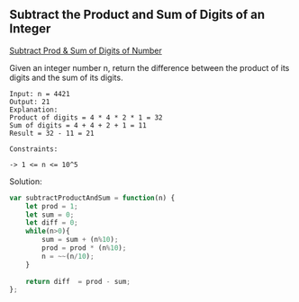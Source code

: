 ## Subtract the Product and Sum of Digits of an Integer
[ Subtract Prod & Sum of Digits of Number ](https://leetcode.com/problems/subtract-the-product-and-sum-of-digits-of-an-integer/)

Given an integer number n, return the difference between the product of its digits and the sum of its digits.

```
Input: n = 4421
Output: 21
Explanation: 
Product of digits = 4 * 4 * 2 * 1 = 32 
Sum of digits = 4 + 4 + 2 + 1 = 11 
Result = 32 - 11 = 21

Constraints:

-> 1 <= n <= 10^5
```

Solution:
```js
var subtractProductAndSum = function(n) {
    let prod = 1;
    let sum = 0;
    let diff = 0;
    while(n>0){
        sum = sum + (n%10);
        prod = prod * (n%10);
        n = ~~(n/10);
    }
    
    return diff  = prod - sum;
};

```
